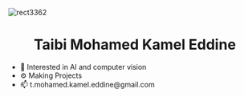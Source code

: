 ![rect3362](https://user-images.githubusercontent.com/73914792/160482380-1fac6bfa-7c0b-481b-b033-eccfce1aee67.png)
<h1 align="center">Taibi Mohamed Kamel Eddine</h1>
<ul>
  <li>🤖 Interested in AI and computer vision</li>
  <li>⚙ Making Projects</li>
  <li>📫 t.mohamed.kamel.eddine@gmail.com</li>
</ul>
<!---
TMKE/TMKE is a ✨ special ✨ repository because its `README.md` (this file) appears on your GitHub profile.
You can click the Preview link to take a look at your changes.
--->
